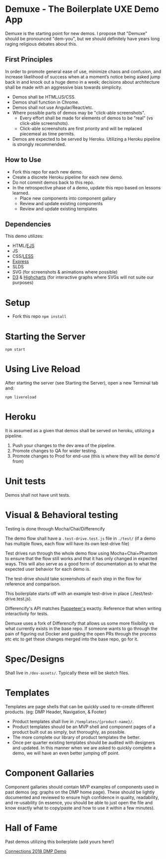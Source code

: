 # Demuxe - The Boilerplate UXE Demo App
Demuxe is the starting point for new demos. I propose that "Demuxe" should be pronounced "dem-you", but we should definitely have years long raging religious debates about this.

## First Principles
In order to promote general ease of use, minimize chaos and confusion, and increase likelihood of success when at a moment’s notice being asked jump back in and knock out a huge demo in a week; decisions about architecture shall be made with an aggressive bias towards simplicity.

- Demos shall be HTML/JS/CSS. 
- Demos shall function in Chrome.
- Demos shall not use Angular/React/etc.
- Where possible parts of demos may be "click-able screenshots".
	- Every effort shall be made for elements of demos to be "real" (vs click-able screenshots). 
	- Click-able screenshots are first priority and will be replaced piecemeal as time permits.
- Demos are expected to be served by Heroku. Utilizing a Heroku pipeline is strongly recommended.

## How to Use
- Fork this repo for each new demo. 
- Create a discrete Heroku pipeline for each new demo.
- Do not commit demos back to this repo. 
- In the retrospective phase of a demo, update this repo based on lessons learned.
	- Place new components into component gallary
	- Review and update existing components
	- Review and update existing templates

## Dependencies
This demo utilizes:
- HTML/[EJS](http://ejs.co/#docs)
- JS
- CSS/[LESS](http://lesscss.org/#overview)
- [Express](https://expressjs.com/en/4x/api.html)
- SLDS
- SVG (for screenshots & animations where possible)
- [D3](https://github.com/d3/d3/wiki/Gallery) & [Highcharts](https://www.highcharts.com/demo) (for interactive graphs where SVGs will not suite our purposes)

# Setup
- Fork this repo
`npm install`

# Starting the Server
`npm start`

# Using Live Reload
After starting the server (see Starting the Server), open a new Terminal tab and:

`npm livereload`

# Heroku
It is assumed as a given that demos shall be served on heroku, utilizing a pipeline.

1. Push your changes to the dev area of the pipeline.
2. Promote changes to QA for wider testing.
3. Promote changes to Prod for end-use (this is where they will be demo'd from)

# Unit tests
Demos shall not have unit tests.

# Visual & Behavioral testing
Testing is done through Mocha/Chai/Differencify

The demo flow shall have a `.test-drive.test.js` file in `./test/` (if a demo has multiple flows, each flow will have its own test-drive file)

Test drives run through the whole demo flow using Mocha+Chai+Phantom to ensure that the flow still works and that it has only changed in expected ways. This will also serve as a good form of documentation as to what the expected user behavior for each demo is.

The test-drive should take screenshots of each step in the flow for reference and comparison.

This boilerplate starts off with an example test-drive in place (./test/test-drive.test.js).

Differencify's API matches [Puppeteer's](https://github.com/GoogleChrome/puppeteer/blob/master/docs/api.md) exactly. Reference that when writing interactivity for tests.

Demuxe uses a fork of Differencify that allows us some more flixibility vs what currently exists in the base repo. If someone wants to go through the pain of figuring out Docker and guiding the open PRs through the process etc etc to get these changes merged into the base repo, go for it.

# Spec/Designs
Shall live in `/dev-assets/`. Typically these will be sketch files.

# Templates
Templates are page shells that can be quickly used to re-create different products. (eg: DMP Header, Navigation, & Footer)
- Product templates shall live in `/templates/{product-name}/`.
- Product templates should be an MVP shell and component pages of a product built out as simply, but thoroughly, as possible.
- The more complete our library of product templates the better.
- Once per quarter existing templates should be audited with designers and updated. In this manner when we are asked to quickly complete a demo, we will have an even better jumping off point.

# Component Gallaries
Component gallaries should contain MVP examples of components used in past demos (eg: graphs on the DMP home page). These should be lightly documented and reviewed to ensure high confidence in quality, readability, and re-usability (in essence, you should be able to just open the file and know exactly what to copy/paste and how to use it within a few minutes).

# Hall of Fame
Past demos utilizing this boilerplate (add yours here!)

[Connections 2018 DMP Demo](https://github.exacttarget.com/uxarchitecture/cnx-dmp-2018)
